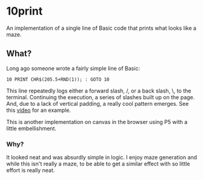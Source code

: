 # 10print
An implementation of a single line of Basic code that prints what looks like a maze.

## What?
Long ago someone wrote a fairly simple line of Basic: 

`10 PRINT CHR$(205.5+RND(1)); : GOTO 10`

This line repeatedly logs either a forward slash, /, or a back slash, \\, to the terminal.  Continuing the execution, a series of slashes built up on the page.  And, due to a lack of vertical padding, a really cool pattern emerges.  See this [video](https://www.youtube.com/watch?v=m9joBLOZVEo) for an example.

This is another implementation on canvas in the browser using P5 with a little embellishment.

### Why?

It looked neat and was absurdly simple in logic.  I enjoy maze generation and while this isn't really a maze, to be able to get a similar effect with so little effort is really neat.
